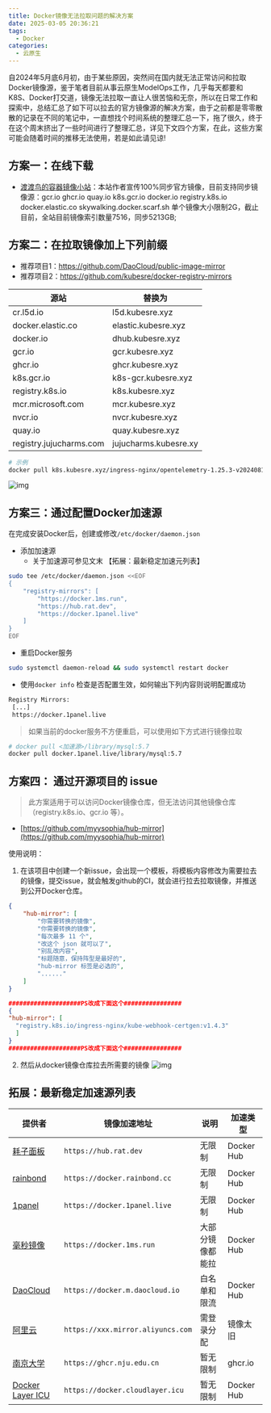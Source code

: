 ```yaml
---
title: Docker镜像无法拉取问题的解决方案
date: 2025-03-05 20:36:21
tags:
  - Docker
categories:
  - 云原生
---
```



自2024年5月底6月初，由于某些原因，突然间在国内就无法正常访问和拉取Docker镜像源，鉴于笔者目前从事云原生ModelOps工作，几乎每天都要和K8S、Docker打交道，镜像无法拉取一直让人很苦恼和无奈，所以在日常工作和探索中，总结汇总了如下可以拉去的官方镜像源的解决方案，由于之前都是零零散散的记录在不同的笔记中，一直想找个时间系统的整理汇总一下，拖了很久，终于在这个周末挤出了一些时间进行了整理汇总，详见下文四个方案，在此，这些方案可能会随着时间的推移无法使用，若是如此请见谅!

## 方案一：在线下载

- [渡渡鸟的容器镜像小站](https://docker.aityp.com/)：本站作者宣传100%同步官方镜像，目前支持同步镜像源：gcr.io ghcr.io quay.io k8s.gcr.io docker.io registry.k8s.io docker.elastic.co skywalking.docker.scarf.sh 单个镜像大小限制2G，截止目前，全站目前镜像索引数量7516，同步5213GB;


## 方案二：在拉取镜像加上下列前缀

- 推荐项目1：https://github.com/DaoCloud/public-image-mirror
- 推荐项目2：https://github.com/kubesre/docker-registry-mirrors

| **源站** | **替换为** |
| --- | --- |
| cr.l5d.io | l5d.kubesre.xyz |
| docker.elastic.co | elastic.kubesre.xyz |
| docker.io | dhub.kubesre.xyz |
| gcr.io | gcr.kubesre.xyz |
| ghcr.io | ghcr.kubesre.xyz |
| k8s.gcr.io | k8s-gcr.kubesre.xyz |
| registry.k8s.io | k8s.kubesre.xyz |
| mcr.microsoft.com | mcr.kubesre.xyz |
| nvcr.io | nvcr.kubesre.xyz |
| quay.io | quay.kubesre.xyz |
| registry.jujucharms.com | jujucharms.kubesre.xy |

```bash
# 示例
docker pull k8s.kubesre.xyz/ingress-nginx/opentelemetry-1.25.3-v20240813-b93310d
```
![img](/images/12-image_pull_error.jpg)



## 方案三：通过配置Docker加速源

在完成安装Docker后，创建或修改`/etc/docker/daemon.json` 

- 添加加速源
    - 关于加速源可参见文末 【拓展：最新稳定加速元列表】

```bash
sudo tee /etc/docker/daemon.json <<EOF
{
    "registry-mirrors": [
        "https://docker.1ms.run",
        "https://hub.rat.dev",
        "https://docker.1panel.live"
    ]
}
EOF
```

- 重启Docker服务

```bash
sudo systemctl daemon-reload && sudo systemctl restart docker
```

- 使用`docker info` 检查是否配置生效，如何输出下列内容则说明配置成功

```bash
Registry Mirrors:
 [...]
 https://docker.1panel.live
```

> 如果当前的docker服务不方便重启，可以使用如下方式进行镜像拉取

```bash
# docker pull <加速源>/library/mysql:5.7
docker pull docker.1panel.live/library/mysql:5.7
```

## 方案四： 通过开源项目的 issue

> 此方案适用于可以访问Docker镜像仓库，但无法访问其他镜像仓库（registry.k8s.io、gcr.io 等）。

- [https://github.com/myysophia/hub-mirror](https://github.com/myysophia/hub-mirror)

使用说明：

1. 在该项目中创建一个新issue，会出现一个模板，将模板内容修改为需要拉去的镜像，提交issue，就会触发github的CI，就会进行拉去拉取镜像，并推送到公开Docker仓库。

```json
{
    "hub-mirror": [
        "你需要转换的镜像",
        "你需要转换的镜像",
        "每次最多 11 个",
        "改这个 json 就可以了",
        "别乱改内容",
        "标题随意，保持阵型是最好的",
        "hub-mirror 标签是必选的",
        "......"
    ]
}

####################PS改成下面这个################
{
"hub-mirror": [
  "registry.k8s.io/ingress-nginx/kube-webhook-certgen:v1.4.3"
  ]
}
####################PS改成下面这个################
```

2. 然后从docker镜像仓库拉去所需要的镜像
![img](/images/12-image_issue_pull.png)

## 拓展：最新稳定加速源列表

| 提供者                                                       | 镜像加速地址                      | 说明             | 加速类型   |
| ------------------------------------------------------------ | --------------------------------- | ---------------- | ---------- |
| [耗子面板](https://hub.rat.dev/)                             | `https://hub.rat.dev`             | 无限制           | Docker Hub |
| [rainbond](https://docker.rainbond.cc/)                      | `https://docker.rainbond.cc`      | 无限制           | Docker Hub |
| [1panel](https://1panel.cn/docs/user_manual/containers/setting/) | `https://docker.1panel.live`      | 无限制           | Docker Hub |
| [毫秒镜像](https://docker.1ms.run/)                          | `https://docker.1ms.run`          | 大部分镜像都能拉 | Docker Hub |
| [DaoCloud](https://github.com/DaoCloud/public-image-mirror)  | `https://docker.m.daocloud.io`    | 白名单和限流     | Docker Hub |
| [阿里云](https://cr.console.aliyun.com/)                     | `https://xxx.mirror.aliyuncs.com` | 需登录分配       | 镜像太旧   |
| [南京大学](https://doc.nju.edu.cn/)                          | `https://ghcr.nju.edu.cn`         | 暂无限制         | ghcr.io    |
| [Docker Layer ICU](https://cloudlayer.icu/)                  | `https://docker.cloudlayer.icu`   | 暂无限制         | Docker Hub |